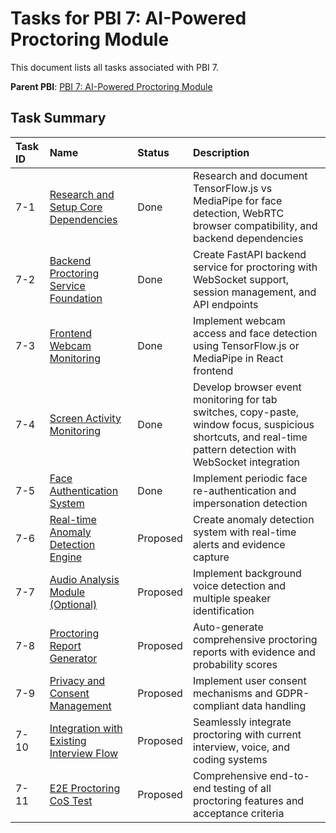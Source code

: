 # Tasks for PBI 7: AI-Powered Proctoring Module

This document lists all tasks associated with PBI 7.

**Parent PBI**: [PBI 7: AI-Powered Proctoring Module](./prd.md)

## Task Summary

| Task ID | Name                                     | Status   | Description                        |
| :------ | :--------------------------------------- | :------- | :--------------------------------- |
| 7-1     | [Research and Setup Core Dependencies](./7-1.md) | Done | Research and document TensorFlow.js vs MediaPipe for face detection, WebRTC browser compatibility, and backend dependencies |
| 7-2     | [Backend Proctoring Service Foundation](./7-2.md) | Done | Create FastAPI backend service for proctoring with WebSocket support, session management, and API endpoints |
| 7-3     | [Frontend Webcam Monitoring](./7-3.md) | Done | Implement webcam access and face detection using TensorFlow.js or MediaPipe in React frontend |
| 7-4     | [Screen Activity Monitoring](./7-4.md) | Done | Develop browser event monitoring for tab switches, copy-paste, window focus, suspicious shortcuts, and real-time pattern detection with WebSocket integration |
| 7-5     | [Face Authentication System](./7-5.md) | Done | Implement periodic face re-authentication and impersonation detection |
| 7-6 | [Real-time Anomaly Detection Engine](./7-6.md) | Proposed | Create anomaly detection system with real-time alerts and evidence capture |
| 7-7 | [Audio Analysis Module (Optional)](./7-7.md) | Proposed | Implement background voice detection and multiple speaker identification |
| 7-8 | [Proctoring Report Generator](./7-8.md) | Proposed | Auto-generate comprehensive proctoring reports with evidence and probability scores |
| 7-9 | [Privacy and Consent Management](./7-9.md) | Proposed | Implement user consent mechanisms and GDPR-compliant data handling |
| 7-10 | [Integration with Existing Interview Flow](./7-10.md) | Proposed | Seamlessly integrate proctoring with current interview, voice, and coding systems |
| 7-11 | [E2E Proctoring CoS Test](./7-11.md) | Proposed | Comprehensive end-to-end testing of all proctoring features and acceptance criteria | 